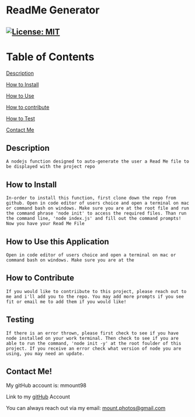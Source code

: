 
# ReadMe Generator

## [![License: MIT](https://img.shields.io/badge/license-MIT-green)](https://opensource.org/licenses/MIT')

# Table of Contents

[Description](#description)

  [How to Install](#instal)

  [How to Use](#usage)

  [How to contribute](#contribute)

  [How to Test](#test)

[Contact Me](#contact)

<a name="description"></a>

## Description

    A nodejs function designed to auto-generate the user a Read Me file to be displayed with the project repo

<a name="install"></a>

## How to Install

    In-order to install this function, first clone down the repo from github. Open in code editor of users choice and open a terminal on mac or command bash on windows. Make sure you are at the root file and run the command phrase 'node init' to access the required files. Than run the command line, 'node index.js' and fill out the command prompts! Now you have your Read Me File

<a name="usage"></a>

## How to Use this Application

    Open in code editor of users choice and open a terminal on mac or command bash on windows. Make sure you are at the 

<a name="contribute"></a>

## How to Contribute

    If you would like to contriibute to this project, please reach out to me and i'll add you to the repo. You may add more prompts if you see fit or email me to add them if you would like!

<a name="How to Test"></a>

## Testing

    If there is an error thrown, please first check to see if you have node installed on your work terminal. Then check to see if you are able to run the command, 'node init -y' at the root foulder of this project. If you receive an error check what version of node you are using, you may need an update. 

<a name="contact"></a>

## Contact Me!

My gitHub account is: mmount98
  
Link to my [gitHub](https://github.com/mmount98) Account
 
You can always reach out via my email: mount.photos@gmail.com
  